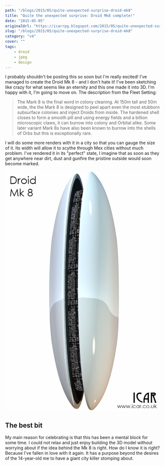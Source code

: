 ```yaml
---
path: "/blogs/2015/05/quite-unexpected-surprise-droid-mk8"
title: "Quite the unexpected surprise: Droid Mk8 complete!"
date: "2015-05-05"
originalUrl: "https://icarrpg.blogspot.com/2015/05/quite-unexpected-surprise-droid-mk8.html"
slug: "/blogs/2015/05/quite-unexpected-surprise-droid-mk8"
category: "v4"
cover: ""
tags:
    - droid
    - jpeg
    - design
---
```

I probably shouldn't be posting this so soon but I'm really excited! I've managed to create the Droid Mk 8 - and I don't hate it! I've been sketching like crazy for what seems like an eternity and this one made it into 3D. I'm happy with it, I'm going to move on. The description from the Fleet Setting:  

> The Mark 8 is the final word in colony cleaning. At 150m tall and 50m wide, the the Mark 8 is designed to peel apart even the most stubborn subsurface colonies and inject Droids from inside. The hardened shell closes to form a smooth pill and using energy fields and a billion microscopic claws, it can burrow into colony and Orbital alike. Some later variant Mark 8s have also been known to burrow into the shells of Orbs but this is exceptionally rare.

 I will do some more renders with it in a city so that you can gauge the size of it. Its width will allow it to scythe through Mex cities without much problem. I've rendered it in its "perfect" state, I imagine that as soon as they get anywhere near dirt, dust and gunfire the pristine outside would soon become marked.  
 
 ![The pill shaped Mark 8 with a long thin line down its centre.](./images/droid-mk8-preview.jpg)

## The best bit

My main reason for celebrating is that this has been a mental block for some time. I could not relax and just enjoy building the 3D model without worrying about if the idea behind the Mk 8 is right. How do I know it is right? Because I've fallen in love with it again. It has a purpose beyond the desires of the 14-year-old me to have a giant city killer stomping about.